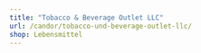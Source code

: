 ```yaml
---
title: "Tobacco & Beverage Outlet LLC"
url: /candor/tobacco-und-beverage-outlet-llc/
shop: Lebensmittel
---
```

